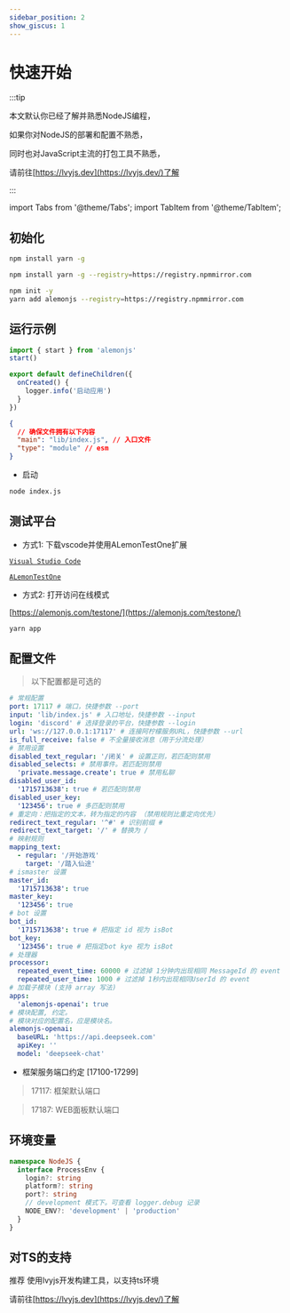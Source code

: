 ```yaml
---
sidebar_position: 2
show_giscus: 1
---
```


# 快速开始

:::tip

本文默认你已经了解并熟悉NodeJS编程，

如果你对NodeJS的部署和配置不熟悉，

同时也对JavaScript主流的打包工具不熟悉，

请前往[https://lvyjs.dev](https://lvyjs.dev/)了解

:::

import Tabs from '@theme/Tabs';
import TabItem from '@theme/TabItem';

## 初始化

<Tabs>
  <TabItem value="0" label="npmjs" default>
   
```sh title="文档统一采用yarn依赖工具"
npm install yarn -g 
```

  </TabItem>

  <TabItem value="1" label="npmmirror">
 
```sh title="文档统一采用yarn依赖工具"
npm install yarn -g --registry=https://registry.npmmirror.com
```

```sh
npm init -y
yarn add alemonjs --registry=https://registry.npmmirror.com
```

  </TabItem>
</Tabs>

## 运行示例

```js title="index.js"
import { start } from 'alemonjs'
start()
```

```js title="lib/index.js"
export default defineChildren({
  onCreated() {
    logger.info('启动应用')
  }
})
```

```json title="package.json"
{
  // 确保文件拥有以下内容
  "main": "lib/index.js", // 入口文件
  "type": "module" // esm
}
```

- 启动

```sh
node index.js
```

## 测试平台

- 方式1: 下载vscode并使用ALemonTestOne扩展

[`Visual Studio Code`](https://code.visualstudio.com/)

[`ALemonTestOne`](https://marketplace.visualstudio.com/items?itemName=lemonadex.alemonjs-testone)

- 方式2: 打开访问在线模式

[https://alemonjs.com/testone/](https://alemonjs.com/testone/)

```sh
yarn app
```

## 配置文件

> 以下配置都是可选的

```yaml title="alemon.config.yaml"
# 常规配置
port: 17117 # 端口，快捷参数 --port
input: 'lib/index.js' # 入口地址，快捷参数 --input
login: 'discord' # 选择登录的平台，快捷参数 --login
url: 'ws://127.0.0.1:17117' # 连接阿柠檬服务URL，快捷参数 --url
is_full_receive: false # 不全量接收消息（用于分流处理）
# 禁用设置
disabled_text_regular: '/闭关' # 设置正则，若匹配则禁用
disabled_selects: # 禁用事件。若匹配则禁用
  'private.message.create': true # 禁用私聊
disabled_user_id:
  '1715713638': true # 若匹配则禁用
disabled_user_key:
  '123456': true # 多匹配则禁用
# 重定向：把指定的文本，转为指定的内容 （禁用规则比重定向优先）
redirect_text_regular: '^#' # 识别前缀 #
redirect_text_target: '/' # 替换为 /
# 映射规则
mapping_text:
  - regular: '/开始游戏'
    target: '/踏入仙途'
# ismaster 设置
master_id:
  '1715713638': true
master_key:
  '123456': true
# bot 设置
bot_id:
  '1715713638': true # 把指定 id 视为 isBot
bot_key:
  '123456': true # 把指定bot kye 视为 isBot
# 处理器
processor:
  repeated_event_time: 60000 # 过滤掉 1分钟内出现相同 MessageId 的 event
  repeated_user_time: 1000 # 过滤掉 1秒内出现相同UserId 的 event
# 加载子模块 (支持 array 写法)
apps:
  'alemonjs-openai': true
# 模块配置, 约定。
# 模块对应的配置名，应是模块名。
alemonjs-openai:
  baseURL: 'https://api.deepseek.com'
  apiKey: ''
  model: 'deepseek-chat'
```

- 框架服务端口约定 [17100-17299]

> 17117: 框架默认端口

> 17187: WEB面板默认端口

## 环境变量

```ts
namespace NodeJS {
  interface ProcessEnv {
    login?: string
    platform?: string
    port?: string
    // development 模式下。可查看 logger.debug 记录
    NODE_ENV?: 'development' | 'production'
  }
}
```

## 对TS的支持

推荐 使用lvyjs开发构建工具，以支持ts环境

请前往[https://lvyjs.dev](https://lvyjs.dev/)了解
